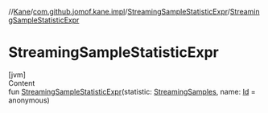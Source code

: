 //[Kane](../../index.md)/[com.github.jomof.kane.impl](../index.md)/[StreamingSampleStatisticExpr](index.md)/[StreamingSampleStatisticExpr](-streaming-sample-statistic-expr.md)



# StreamingSampleStatisticExpr  
[jvm]  
Content  
fun [StreamingSampleStatisticExpr](-streaming-sample-statistic-expr.md)(statistic: [StreamingSamples](../-streaming-samples/index.md), name: [Id](../index.md#%5Bcom.github.jomof.kane.impl%2FId%2F%2F%2FPointingToDeclaration%2F%5D%2FClasslikes%2F-1913698542) = anonymous)  



